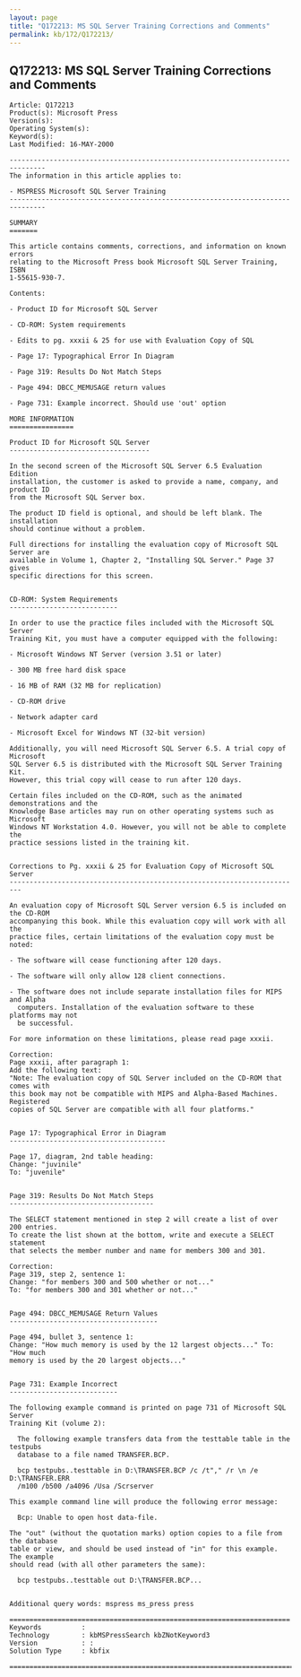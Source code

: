 ```yaml
---
layout: page
title: "Q172213: MS SQL Server Training Corrections and Comments"
permalink: kb/172/Q172213/
---
```


## Q172213: MS SQL Server Training Corrections and Comments

	Article: Q172213
	Product(s): Microsoft Press
	Version(s): 
	Operating System(s): 
	Keyword(s): 
	Last Modified: 16-MAY-2000
	
	-------------------------------------------------------------------------------
	The information in this article applies to:
	
	- MSPRESS Microsoft SQL Server Training 
	-------------------------------------------------------------------------------
	
	SUMMARY
	=======
	
	This article contains comments, corrections, and information on known errors
	relating to the Microsoft Press book Microsoft SQL Server Training, ISBN
	1-55615-930-7.
	
	Contents:
	
	- Product ID for Microsoft SQL Server
	
	- CD-ROM: System requirements
	
	- Edits to pg. xxxii & 25 for use with Evaluation Copy of SQL
	
	- Page 17: Typographical Error In Diagram
	
	- Page 319: Results Do Not Match Steps
	
	- Page 494: DBCC_MEMUSAGE return values
	
	- Page 731: Example incorrect. Should use 'out' option
	
	MORE INFORMATION
	================
	
	Product ID for Microsoft SQL Server
	-----------------------------------
	
	In the second screen of the Microsoft SQL Server 6.5 Evaluation Edition
	installation, the customer is asked to provide a name, company, and product ID
	from the Microsoft SQL Server box.
	
	The product ID field is optional, and should be left blank. The installation
	should continue without a problem.
	
	Full directions for installing the evaluation copy of Microsoft SQL Server are
	available in Volume 1, Chapter 2, "Installing SQL Server." Page 37 gives
	specific directions for this screen.
	
	
	CD-ROM: System Requirements
	---------------------------
	
	In order to use the practice files included with the Microsoft SQL Server
	Training Kit, you must have a computer equipped with the following:
	
	- Microsoft Windows NT Server (version 3.51 or later)
	
	- 300 MB free hard disk space
	
	- 16 MB of RAM (32 MB for replication)
	
	- CD-ROM drive
	
	- Network adapter card
	
	- Microsoft Excel for Windows NT (32-bit version)
	
	Additionally, you will need Microsoft SQL Server 6.5. A trial copy of Microsoft
	SQL Server 6.5 is distributed with the Microsoft SQL Server Training Kit.
	However, this trial copy will cease to run after 120 days.
	
	Certain files included on the CD-ROM, such as the animated demonstrations and the
	Knowledge Base articles may run on other operating systems such as Microsoft
	Windows NT Workstation 4.0. However, you will not be able to complete the
	practice sessions listed in the training kit.
	
	
	Corrections to Pg. xxxii & 25 for Evaluation Copy of Microsoft SQL Server
	-------------------------------------------------------------------------
	
	An evaluation copy of Microsoft SQL Server version 6.5 is included on the CD-ROM
	accompanying this book. While this evaluation copy will work with all the
	practice files, certain limitations of the evaluation copy must be noted:
	
	- The software will cease functioning after 120 days.
	
	- The software will only allow 128 client connections.
	
	- The software does not include separate installation files for MIPS and Alpha
	  computers. Installation of the evaluation software to these platforms may not
	  be successful.
	
	For more information on these limitations, please read page xxxii.
	
	Correction:
	Page xxxii, after paragraph 1:
	Add the following text:
	"Note: The evaluation copy of SQL Server included on the CD-ROM that comes with
	this book may not be compatible with MIPS and Alpha-Based Machines. Registered
	copies of SQL Server are compatible with all four platforms."
	
	
	Page 17: Typographical Error in Diagram
	---------------------------------------
	
	Page 17, diagram, 2nd table heading:
	Change: "juvinile"
	To: "juvenile"
	
	
	Page 319: Results Do Not Match Steps
	------------------------------------
	
	The SELECT statement mentioned in step 2 will create a list of over 200 entries.
	To create the list shown at the bottom, write and execute a SELECT statement
	that selects the member number and name for members 300 and 301.
	
	Correction:
	Page 319, step 2, sentence 1:
	Change: "for members 300 and 500 whether or not..."
	To: "for members 300 and 301 whether or not..."
	
	
	Page 494: DBCC_MEMUSAGE Return Values
	-------------------------------------
	
	Page 494, bullet 3, sentence 1:
	Change: "How much memory is used by the 12 largest objects..." To: "How much
	memory is used by the 20 largest objects..."
	
	
	Page 731: Example Incorrect
	---------------------------
	
	The following example command is printed on page 731 of Microsoft SQL Server
	Training Kit (volume 2):
	
	  The following example transfers data from the testtable table in the testpubs
	  database to a file named TRANSFER.BCP.
	
	  bcp testpubs..testtable in D:\TRANSFER.BCP /c /t"," /r \n /e D:\TRANSFER.ERR
	  /m100 /b500 /a4096 /Usa /Scrserver
	
	This example command line will produce the following error message:
	
	  Bcp: Unable to open host data-file.
	
	The "out" (without the quotation marks) option copies to a file from the database
	table or view, and should be used instead of "in" for this example. The example
	should read (with all other parameters the same):
	
	  bcp testpubs..testtable out D:\TRANSFER.BCP...
	
	
	Additional query words: mspress ms_press press
	
	======================================================================
	Keywords          :  
	Technology        : kbMSPressSearch kbZNotKeyword3
	Version           : :
	Solution Type     : kbfix
	
	=============================================================================
	
